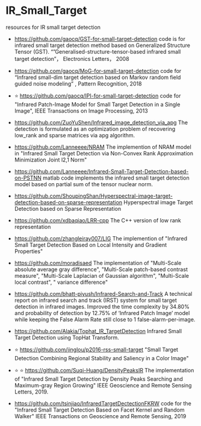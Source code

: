 # IR_Small_Target
resources for IR small target detection

- https://github.com/gaocq/GST-for-small-target-detection
code is for infrared small target detection method based on Generalized Structure Tensor (GST). “”Generalised-structure-tensor-based infrared small target detection”， Electronics Letters， 2008
- https://github.com/gaocq/MoG-for-small-target-detection
code for “Infrared small-dim target detection based on Markov random field guided noise modeling” , Pattern Recognition, 2018
- :star: https://github.com/gaocq/IPI-for-small-target-detection
code for "Infrared Patch-Image Model for Small Target Detection in a Single Image", IEEE Transactions on Image Processing, 2013
- https://github.com/ZuoYuShen/Infrared_image_detection_via_apg
The detection is formulated as an optimization problem of recovering low_rank and sparse matrices via apg algorithm.

- https://github.com/Lanneeee/NRAM
The implemention of NRAM model in "Infrared Small Target Detection via Non-Convex Rank Approximation Minimization Joint l2,1 Norm" 
- https://github.com/Lanneeee/Infrared-Small-Target-Detection-based-on-PSTNN
matlab code implements the infrared small target detection model based on partial sum of the tensor nuclear norm. 

- https://github.com/ShoupingShan/Hyperspectral-image-target-detection-based-on-sparse-representation
Hyperspectral image Target Detection based on Sparse Representation 
- https://github.com/xdbaqiao/LRR-cpp
The C++ version of low rank representation 

- https://github.com/zhangleiray007/LIG
The implemention of "Infrared Small Target Detection Based on Local Intensity and Gradient Properties"
  
- https://github.com/moradisaed
The implementation of "Multi-Scale absolute average gray difference", "Multi-Scale patch-based contrast measure", "Multi-Scale Laplacian of Gaussian algorithm", "Multi-Scale local contrast", " variance difference"
  
- https://github.com/bhatt-piyush/Infrared-Search-and-Track
A technical report on infrared search and track (IRST) system for small target detection in infrared images.
Improved the time complexity by 34.80% and probability of detection by 12.75% of ‘Infrared Patch Image’ model while keeping the False Alarm Rate still close to 1 false-alarm-per-image.

- https://github.com/Alakia/Tophat_IR_TargetDetection
Infrared Small Target Detection using TopHat Transform.

- :star: https://github.com/jinglou/p2016-rss-small-target 
 "Small Target Detection Combining Regional Stability and Saliency in a Color Image"

- :star: :star: https://github.com/Suqi-Huang/DensityPeaksIR
The implementation of "Infrared Small Target Detection by Density Peaks Searching and Maximum-gray Region Growing"  IEEE Geoscience and Remote Sensing Letters, 2019.

- https://github.com/tsinjiao/InfraredTargetDectectionFKRW
code for the "Infrared Small Target Detection Based on Facet Kernel and Random Walker"   IEEE Transactions on Geoscience and Remote Sensing, 2019
